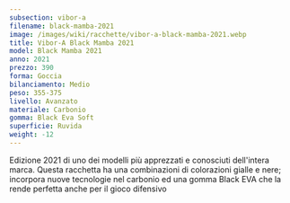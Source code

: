 ```yaml
---
subsection: vibor-a
filename: black-mamba-2021
image: /images/wiki/racchette/vibor-a-black-mamba-2021.webp
title: Vibor-A Black Mamba 2021
model: Black Mamba 2021
anno: 2021
prezzo: 390
forma: Goccia
bilanciamento: Medio
peso: 355-375
livello: Avanzato
materiale: Carbonio
gomma: Black Eva Soft
superficie: Ruvida
weight: -12
---
```

Edizione 2021 di uno dei modelli più apprezzati e conosciuti dell'intera marca. Questa racchetta ha una combinazioni di colorazioni gialle e nere; incorpora nuove tecnologie nel carbonio ed una gomma Black EVA che la rende perfetta anche per il gioco difensivo